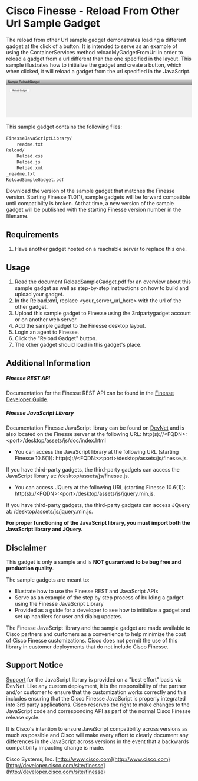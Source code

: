 # Cisco Finesse - Reload From Other Url Sample Gadget
The reload from other Url sample gadget demonstrates loading a different gadget at the click of a button. It is intended to serve as an example of using the ContainerServices method reloadMyGadgetFromUrl in order to reload a gadget from a url different than the one specified in the layout. This sample illustrates how to initialize the gadget and create a button, which when clicked, it will reload a gadget from the url specified in the JavaScript.

![Sample Gadget Screenshot](Screenshot.png)

This sample gadget contains the following files:

	FinesseJavaScriptLibrary/
		readme.txt
	Reload/
		Reload.css
		Reload.js
		Reload.xml
	_readme.txt
	ReloadSampleGadget.pdf

Download the version of the sample gadget that matches the Finesse version. Starting Finesse 11.0(1), sample gadgets will be forward compatible until compatibilty is broken. At that time, a new version of the sample gadget will be published with the starting Finesse version number in the filename.

## Requirements
1. Have another gadget hosted on a reachable server to replace this one.

## Usage
1. Read the document ReloadSampleGadget.pdf for an overview about this sample gadget as well as step-by-step instructions on how to build and upload your gadget.
2. In the Reload.xml, replace &lt;your_server_url_here&gt; with the url of the other gadget.
3. Upload this sample gadget to Finesse using the 3rdpartygadget account or on another web server.
4. Add the sample gadget to the Finesse desktop layout.
4. Login an agent to Finesse.
5. Click the "Reload Gadget" button.
6. The other gadget should load in this gadget's place.

## Additional Information
##### Finesse REST API
Documentation for the Finesse REST API can be found in the [Finesse Developer Guide](http://developer.cisco.com/site/finesse/docs/guides/rest-api-dev-guide).

##### Finesse JavaScript Library
Documentation Finesse JavaScript library can be found on [DevNet](http://developer.cisco.com/site/finesse/docs/guides/javascript-library) and is also located on the Finesse server at the following URL: http(s)://&lt;FQDN&gt;:&lt;port&gt;/desktop/assets/js/doc/index.html

- You can access the JavaScript library at the following URL (starting Finesse 10.6(1)): http(s)://&lt;FQDN&gt;:&lt;port&gt;/desktop/assets/js/finesse.js.

 If you have third-party gadgets, the third-party gadgets can access the JavaScript library at: /desktop/assets/js/finesse.js.

- You can access JQuery at the following URL (starting Finesse 10.6(1)): http(s)://&lt;FQDN&gt;:&lt;port&gt;/desktop/assets/js/jquery.min.js.

 If you have third-party gadgets, the third-party gadgets can access JQuery at: /desktop/assets/js/jquery.min.js.

**For proper functioning of the JavaScript library, you must import both the JavaScript library and JQuery.**

## Disclaimer
This gadget is only a sample and is **NOT guaranteed to be bug free and production quality**.

The sample gadgets are meant to:
- Illustrate how to use the Finesse REST and JavaScript APIs
- Serve as an example of the step by step process of building a gadget using the Finesse JavaScript Library
- Provided as a guide for a developer to see how to initialize a gadget and set up handlers for user and dialog updates.

The Finesse JavaScript library and the sample gadget are made available to Cisco partners and customers as a convenience to help minimize the cost of Cisco Finesse customizations. Cisco does not permit the use of this library in customer deployments that do not include Cisco Finesse.

## Support Notice
[Support](http://developer.cisco.com/site/devnet/support) for the JavaScript library is provided on a "best effort" basis via DevNet. Like any custom deployment, it is the responsibility of the partner and/or customer to ensure that the customization works correctly and this includes ensuring that the Cisco Finesse JavaScript is properly integrated into 3rd party applications. Cisco reserves the right to make changes to the JavaScript code and corresponding API as part of the normal Cisco Finesse release cycle.

It is Cisco's intention to ensure JavaScript compatibility across versions as much as possible and Cisco will make every effort to clearly document any differences in the JavaScript across versions in the event that a backwards compatibility impacting change is made.

Cisco Systems, Inc.
[http://www.cisco.com](http://www.cisco.com)
[http://developer.cisco.com/site/finesse](http://developer.cisco.com/site/finesse)